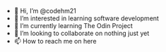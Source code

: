 - 👋 Hi, I’m @codehm21
- 👀 I’m interested in learning software development
- 🌱 I’m currently learning The Odin Project
- 💞️ I’m looking to collaborate on nothing just yet
- 📫 How to reach me on here

<!---
codehm21/codehm21 is a ✨ special ✨ repository because its `README.md` (this file) appears on your GitHub profile.
You can click the Preview link to take a look at your changes.
--->
